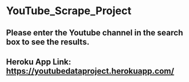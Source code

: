 # YouTube_Scrape_Project


## Please enter the Youtube channel in the search box to see the results.
## Heroku App Link: https://youtubedataproject.herokuapp.com/
